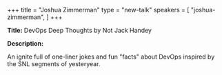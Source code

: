 +++
title = "Joshua Zimmerman"
type = "new-talk"
speakers = [
        "joshua-zimmerman",
]
+++
<div class="span-15  ">
  <div class="span-15  last ">
  <p><strong>Title:</strong>
DevOps Deep Thoughts by Not Jack Handey
</p>

<p><strong>Description:</strong></p>

<p>
An ignite full of one-liner jokes and fun "facts" about DevOps inspired by the SNL segments of yesteryear.
</p>
<p>

</p>


  </div>
</div>